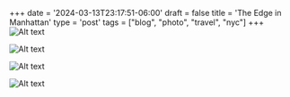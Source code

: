 +++
date = '2024-03-13T23:17:51-06:00'
draft = false
title = 'The Edge in Manhattan'
type = 'post'
tags = ["blog", "photo", "travel", "nyc"]
+++
![Alt text](https://julianwest.me/Blog/posts/images/nyc-hudson-yards-2024.jpeg)

![Alt text](https://julianwest.me/Blog/posts/images/nyc-30-hudson-yards-2024.jpeg.jpeg)

![Alt text](https://julianwest.me/Blog/posts/images/nyc-edge-deck-2024.jpeg)

![Alt text](https://julianwest.me/Blog/posts/images/nyc-hudson-03-13-24.jpeg)